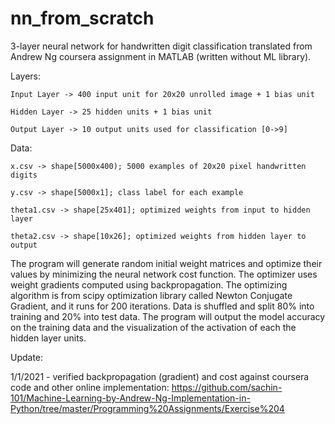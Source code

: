 # nn_from_scratch
3-layer neural network for handwritten digit classification translated from Andrew Ng coursera assignment in MATLAB (written without ML library).

Layers:

    Input Layer -> 400 input unit for 20x20 unrolled image + 1 bias unit

    Hidden Layer -> 25 hidden units + 1 bias unit

    Output Layer -> 10 output units used for classification [0->9]

Data:

    x.csv -> shape[5000x400); 5000 examples of 20x20 pixel handwritten digits
    
    y.csv -> shape[5000x1]; class label for each example
    
    theta1.csv -> shape[25x401]; optimized weights from input to hidden layer
    
    theta2.csv -> shape[10x26]; optimized weights from hidden layer to output

The program will generate random initial weight matrices and optimize their values by minimizing the neural network cost function. The optimizer uses weight gradients computed using backpropagation. The optimizing algorithm is from scipy optimization library called Newton Conjugate Gradient, and it runs for 200 iterations. Data is shuffled and split 80% into training and 20% into test data. The program will output the model accuracy on the training data and the visualization of the activation of each the hidden layer units.

Update:

1/1/2021 - verified backpropagation (gradient) and cost against coursera code and other online implementation: https://github.com/sachin-101/Machine-Learning-by-Andrew-Ng-Implementation-in-Python/tree/master/Programming%20Assignments/Exercise%204
